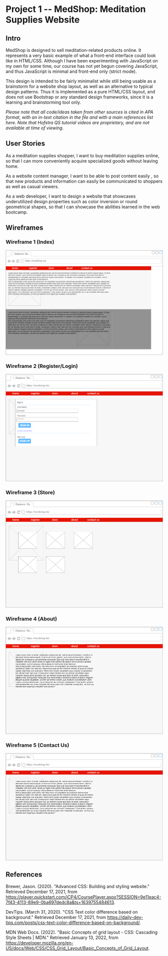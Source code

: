 # Project 1 -- MedShop: Meditation Supplies Website

## Intro

MedShop is designed to sell meditation-related products online. It represents a very basic example of what a front-end interface could look like in HTML/CSS. Although I have been experimenting with JavaScript on my own for some time, our course has not yet begun covering JavaScript, and thus JavaScript is minimal and front-end only (strict mode).

This design is intended to be fairly minimalist while still being usable as a brainstorm for a website shop layout, as well as an alternative to typical design patterns. Thus it is implemented as a pure HTML/CSS layout, and does not use Bootstrap or any standard design frameworks, since it is a learning and brainstorming tool only.

*Please note that all code/ideas taken from other sources is cited in APA format, with an in-text citation in the file and with a main references list here. Note that Hofstra QS tutorial videos are proprietary, and are not available at time of viewing.*

## User Stories

As a meditation supplies shopper, I want to buy meditation supplies online, so that I can more conveniently acquire specialized goods without leaving home.

As a website content manager, I want to be able to post content easily , so that new products and information can easily be communicated to shoppers as well as casual viewers.

As a web developer, I want to design a website that showcases underutilized design properties such as color inversion or round geometrical shapes, so that I can showcase the abilities learned in the web bootcamp.

## Wireframes

[comment]: <> (Wireframe images need to include the ?raw=true parameter if hosted locally.)

### Wireframe 1 (Index)
![Wireframe 1](https://github.com/stoneneedle/meditationsite/blob/main/assets/wireframes/wireframe1.png?raw=true "Wireframe 1")
### Wireframe 2 (Register/Login)
![Wireframe 2](https://github.com/stoneneedle/meditationsite/blob/main/assets/wireframes/wireframe2.png?raw=true "Wireframe 2")
### Wireframe 3 (Store)
![Wireframe 3](https://github.com/stoneneedle/meditationsite/blob/main/assets/wireframes/wireframe3.png?raw=true "Wireframe 3")
### Wireframe 4 (About)
![Wireframe 4](https://github.com/stoneneedle/meditationsite/blob/main/assets/wireframes/wireframe4.png?raw=true "Wireframe 4")
### Wireframe 5 (Contact Us)
![Wireframe 5](https://github.com/stoneneedle/meditationsite/blob/main/assets/wireframes/wireframe5.png?raw=true "Wireframe 5")

## References

Brewer, Jason. (2020). "Advanced CSS: Building and styling website." Retrieved December 17, 2021, from https://player.quickstart.com/iCP4/CoursePlayer.aspx?SESSION=9e11eac4-7f43-4113-89e9-0ba697dedc8a&ts=1639755484613.

DevTips. (March 31, 2020). "CSS Text color difference based on background." Retrieved December 17, 2021, from https://daily-dev-tips.com/posts/css-text-color-difference-based-on-background/. 

MDN Web Docs. (2022). "Basic Concepts of grid layout - CSS: Cascading Style Sheets | MDN." Retrieved January 13, 2022, from https://developer.mozilla.org/en-US/docs/Web/CSS/CSS_Grid_Layout/Basic_Concepts_of_Grid_Layout.